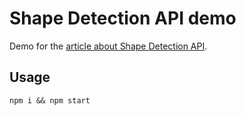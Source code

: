 # Shape Detection API demo

Demo for the [article about Shape Detection API](https://ckeditor.com/blog/How-to-detect-human-faces-and-other-shapes-in-JavaScript/).

## Usage

```
npm i && npm start
```

